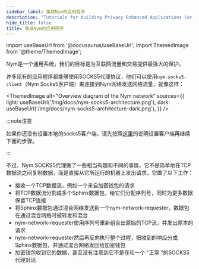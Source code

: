```yaml
---
sidebar_label: 集成Nym的应用程序
description: "Tutorials for building Privacy Enhanced Applications (or integrating existing apps with Nym)"
hide_title: false
title: 集成Nym的应用程序
---
```


import useBaseUrl from '@docusaurus/useBaseUrl';
import ThemedImage from '@theme/ThemedImage';


Nym是一个通用系统，我们的目标是为互联网流量和交易提供最强大的保护。

许多现有的应用程序都能够使用SOCKS5代理协议，他们可以使用`nym-socks5-client`（Nym Socks5客户端）来连接到Nym网络发送网络流量，就像这样：

<ThemedImage
  alt="Overview diagram of the Nym network"
  sources={{
    light: useBaseUrl('/img/docs/nym-socks5-architecture.png'),
    dark: useBaseUrl('/img/docs/nym-socks5-architecture-dark.png'),
  }}
/>

:::note注意

如果你还没有设置本地的socks5客户端，请先按照[这里](/docs/next/developers/develop-with-nym/socks5-client)的说明设置客户端再继续下面的步骤。

:::

不过，Nym SOCKS5代理做了一些相当有趣和不同的事情，它不是简单地在TCP数据流之间复制数据，而是直接从它所运行的机器上发出请求，它做了以下工作：

* 接收一个TCP数据流，例如一个来自加密钱包的请求
* 将TCP数据流分割成多个Sphinx数据包，给它们分配序列号，同时为更多数据保留TCP连接
* 将Sphinx数据包通过混合网络发送到一个nym-network-requester，数据包在通过混合网络时被转发和混合
* nym-network-requester使用序列号重新组合出原始的TCP流，并发出原本的请求
* nym-network-requester然后再反向执行整个过程，把收到的响应分成Sphinx数据包，并通过混合网络发回给加密钱包
* 加密钱包收到它的数据，甚至没有注意到它不是在和一个 "正常 "的SOCKS5代理对话

